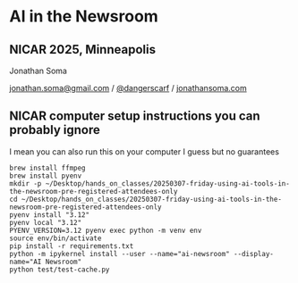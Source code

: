 # AI in the Newsroom

## NICAR 2025, Minneapolis

Jonathan Soma

jonathan.soma@gmail.com / [@dangerscarf](https://twitter.com/dangerscarf) / [jonathansoma.com](https://jonathansoma.com/)

## NICAR computer setup instructions you can probably ignore

I mean you can also run this on your computer I guess but no guarantees

```
brew install ffmpeg
brew install pyenv
mkdir -p ~/Desktop/hands_on_classes/20250307-friday-using-ai-tools-in-the-newsroom-pre-registered-attendees-only
cd ~/Desktop/hands_on_classes/20250307-friday-using-ai-tools-in-the-newsroom-pre-registered-attendees-only
pyenv install "3.12"
pyenv local "3.12"
PYENV_VERSION=3.12 pyenv exec python -m venv env
source env/bin/activate
pip install -r requirements.txt
python -m ipykernel install --user --name="ai-newsroom" --display-name="AI Newsroom"
python test/test-cache.py
```